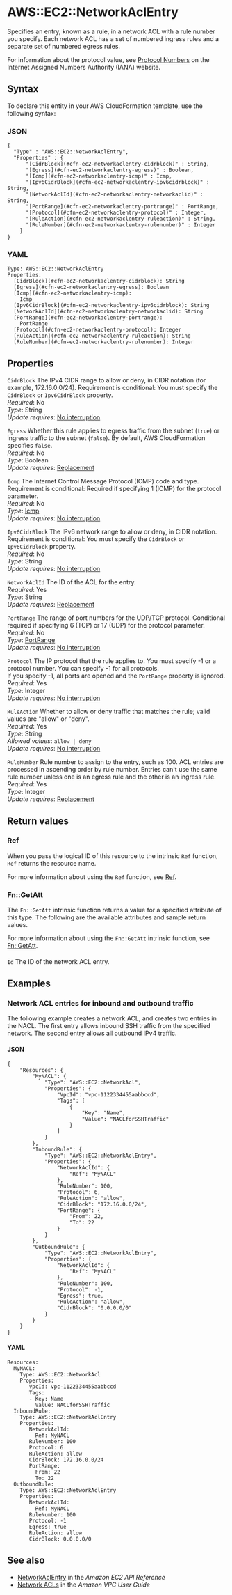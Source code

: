 # AWS::EC2::NetworkAclEntry<a name="aws-resource-ec2-networkaclentry"></a>

Specifies an entry, known as a rule, in a network ACL with a rule number you specify\. Each network ACL has a set of numbered ingress rules and a separate set of numbered egress rules\.

 For information about the protocol value, see [Protocol Numbers](https://www.iana.org/assignments/protocol-numbers/protocol-numbers.xhtml) on the Internet Assigned Numbers Authority \(IANA\) website\.

## Syntax<a name="aws-resource-ec2-networkaclentry-syntax"></a>

To declare this entity in your AWS CloudFormation template, use the following syntax:

### JSON<a name="aws-resource-ec2-networkaclentry-syntax.json"></a>

```
{
  "Type" : "AWS::EC2::NetworkAclEntry",
  "Properties" : {
      "[CidrBlock](#cfn-ec2-networkaclentry-cidrblock)" : String,
      "[Egress](#cfn-ec2-networkaclentry-egress)" : Boolean,
      "[Icmp](#cfn-ec2-networkaclentry-icmp)" : Icmp,
      "[Ipv6CidrBlock](#cfn-ec2-networkaclentry-ipv6cidrblock)" : String,
      "[NetworkAclId](#cfn-ec2-networkaclentry-networkaclid)" : String,
      "[PortRange](#cfn-ec2-networkaclentry-portrange)" : PortRange,
      "[Protocol](#cfn-ec2-networkaclentry-protocol)" : Integer,
      "[RuleAction](#cfn-ec2-networkaclentry-ruleaction)" : String,
      "[RuleNumber](#cfn-ec2-networkaclentry-rulenumber)" : Integer
    }
}
```

### YAML<a name="aws-resource-ec2-networkaclentry-syntax.yaml"></a>

```
Type: AWS::EC2::NetworkAclEntry
Properties: 
  [CidrBlock](#cfn-ec2-networkaclentry-cidrblock): String
  [Egress](#cfn-ec2-networkaclentry-egress): Boolean
  [Icmp](#cfn-ec2-networkaclentry-icmp): 
    Icmp
  [Ipv6CidrBlock](#cfn-ec2-networkaclentry-ipv6cidrblock): String
  [NetworkAclId](#cfn-ec2-networkaclentry-networkaclid): String
  [PortRange](#cfn-ec2-networkaclentry-portrange): 
    PortRange
  [Protocol](#cfn-ec2-networkaclentry-protocol): Integer
  [RuleAction](#cfn-ec2-networkaclentry-ruleaction): String
  [RuleNumber](#cfn-ec2-networkaclentry-rulenumber): Integer
```

## Properties<a name="aws-resource-ec2-networkaclentry-properties"></a>

`CidrBlock`  <a name="cfn-ec2-networkaclentry-cidrblock"></a>
The IPv4 CIDR range to allow or deny, in CIDR notation \(for example, 172\.16\.0\.0/24\)\. Requirement is conditional: You must specify the `CidrBlock` or `Ipv6CidrBlock` property\.  
*Required*: No  
*Type*: String  
*Update requires*: [No interruption](https://docs.aws.amazon.com/AWSCloudFormation/latest/UserGuide/using-cfn-updating-stacks-update-behaviors.html#update-no-interrupt)

`Egress`  <a name="cfn-ec2-networkaclentry-egress"></a>
Whether this rule applies to egress traffic from the subnet \(`true`\) or ingress traffic to the subnet \(`false`\)\. By default, AWS CloudFormation specifies `false`\.  
*Required*: No  
*Type*: Boolean  
*Update requires*: [Replacement](https://docs.aws.amazon.com/AWSCloudFormation/latest/UserGuide/using-cfn-updating-stacks-update-behaviors.html#update-replacement)

`Icmp`  <a name="cfn-ec2-networkaclentry-icmp"></a>
The Internet Control Message Protocol \(ICMP\) code and type\. Requirement is conditional: Required if specifying 1 \(ICMP\) for the protocol parameter\.   
*Required*: No  
*Type*: [Icmp](aws-properties-ec2-networkaclentry-icmp.md)  
*Update requires*: [No interruption](https://docs.aws.amazon.com/AWSCloudFormation/latest/UserGuide/using-cfn-updating-stacks-update-behaviors.html#update-no-interrupt)

`Ipv6CidrBlock`  <a name="cfn-ec2-networkaclentry-ipv6cidrblock"></a>
The IPv6 network range to allow or deny, in CIDR notation\. Requirement is conditional: You must specify the `CidrBlock` or `Ipv6CidrBlock` property\.  
*Required*: No  
*Type*: String  
*Update requires*: [No interruption](https://docs.aws.amazon.com/AWSCloudFormation/latest/UserGuide/using-cfn-updating-stacks-update-behaviors.html#update-no-interrupt)

`NetworkAclId`  <a name="cfn-ec2-networkaclentry-networkaclid"></a>
The ID of the ACL for the entry\.  
*Required*: Yes  
*Type*: String  
*Update requires*: [Replacement](https://docs.aws.amazon.com/AWSCloudFormation/latest/UserGuide/using-cfn-updating-stacks-update-behaviors.html#update-replacement)

`PortRange`  <a name="cfn-ec2-networkaclentry-portrange"></a>
The range of port numbers for the UDP/TCP protocol\. Conditional required if specifying 6 \(TCP\) or 17 \(UDP\) for the protocol parameter\.  
*Required*: No  
*Type*: [PortRange](aws-properties-ec2-networkaclentry-portrange.md)  
*Update requires*: [No interruption](https://docs.aws.amazon.com/AWSCloudFormation/latest/UserGuide/using-cfn-updating-stacks-update-behaviors.html#update-no-interrupt)

`Protocol`  <a name="cfn-ec2-networkaclentry-protocol"></a>
The IP protocol that the rule applies to\. You must specify \-1 or a protocol number\. You can specify \-1 for all protocols\.  
If you specify \-1, all ports are opened and the `PortRange` property is ignored\.
*Required*: Yes  
*Type*: Integer  
*Update requires*: [No interruption](https://docs.aws.amazon.com/AWSCloudFormation/latest/UserGuide/using-cfn-updating-stacks-update-behaviors.html#update-no-interrupt)

`RuleAction`  <a name="cfn-ec2-networkaclentry-ruleaction"></a>
Whether to allow or deny traffic that matches the rule; valid values are "allow" or "deny"\.  
*Required*: Yes  
*Type*: String  
*Allowed values*: `allow | deny`  
*Update requires*: [No interruption](https://docs.aws.amazon.com/AWSCloudFormation/latest/UserGuide/using-cfn-updating-stacks-update-behaviors.html#update-no-interrupt)

`RuleNumber`  <a name="cfn-ec2-networkaclentry-rulenumber"></a>
Rule number to assign to the entry, such as 100\. ACL entries are processed in ascending order by rule number\. Entries can't use the same rule number unless one is an egress rule and the other is an ingress rule\.   
*Required*: Yes  
*Type*: Integer  
*Update requires*: [Replacement](https://docs.aws.amazon.com/AWSCloudFormation/latest/UserGuide/using-cfn-updating-stacks-update-behaviors.html#update-replacement)

## Return values<a name="aws-resource-ec2-networkaclentry-return-values"></a>

### Ref<a name="aws-resource-ec2-networkaclentry-return-values-ref"></a>

When you pass the logical ID of this resource to the intrinsic `Ref` function, `Ref` returns the resource name\.

For more information about using the `Ref` function, see [Ref](https://docs.aws.amazon.com/AWSCloudFormation/latest/UserGuide/intrinsic-function-reference-ref.html)\.

### Fn::GetAtt<a name="aws-resource-ec2-networkaclentry-return-values-fn--getatt"></a>

The `Fn::GetAtt` intrinsic function returns a value for a specified attribute of this type\. The following are the available attributes and sample return values\.

For more information about using the `Fn::GetAtt` intrinsic function, see [Fn::GetAtt](https://docs.aws.amazon.com/AWSCloudFormation/latest/UserGuide/intrinsic-function-reference-getatt.html)\.

#### <a name="aws-resource-ec2-networkaclentry-return-values-fn--getatt-fn--getatt"></a>

`Id`  <a name="Id-fn::getatt"></a>
The ID of the network ACL entry\.

## Examples<a name="aws-resource-ec2-networkaclentry--examples"></a>



### Network ACL entries for inbound and outbound traffic<a name="aws-resource-ec2-networkaclentry--examples--Network_ACL_entries_for_inbound_and_outbound_traffic"></a>

The following example creates a network ACL, and creates two entries in the NACL\. The first entry allows inbound SSH traffic from the specified network\. The second entry allows all outbound IPv4 traffic\.

#### JSON<a name="aws-resource-ec2-networkaclentry--examples--Network_ACL_entries_for_inbound_and_outbound_traffic--json"></a>

```
{
    "Resources": {
        "MyNACL": {
            "Type": "AWS::EC2::NetworkAcl",
            "Properties": {
                "VpcId": "vpc-1122334455aabbccd",
                "Tags": [
                    {
                        "Key": "Name",
                        "Value": "NACLforSSHTraffic"
                    }
                ]
            }
        },
        "InboundRule": {
            "Type": "AWS::EC2::NetworkAclEntry",
            "Properties": {
                "NetworkAclId": {
                    "Ref": "MyNACL"
                },
                "RuleNumber": 100,
                "Protocol": 6,
                "RuleAction": "allow",
                "CidrBlock": "172.16.0.0/24",
                "PortRange": {
                    "From": 22,
                    "To": 22
                }
            }
        },
        "OutboundRule": {
            "Type": "AWS::EC2::NetworkAclEntry",
            "Properties": {
                "NetworkAclId": {
                    "Ref": "MyNACL"
                },
                "RuleNumber": 100,
                "Protocol": -1,
                "Egress": true,
                "RuleAction": "allow",
                "CidrBlock": "0.0.0.0/0"
            }
        }
    }
}
```

#### YAML<a name="aws-resource-ec2-networkaclentry--examples--Network_ACL_entries_for_inbound_and_outbound_traffic--yaml"></a>

```
Resources:
  MyNACL:
    Type: AWS::EC2::NetworkAcl
    Properties:
       VpcId: vpc-1122334455aabbccd
       Tags:
       - Key: Name
         Value: NACLforSSHTraffic
  InboundRule:
    Type: AWS::EC2::NetworkAclEntry
    Properties:
       NetworkAclId:
         Ref: MyNACL
       RuleNumber: 100
       Protocol: 6
       RuleAction: allow
       CidrBlock: 172.16.0.0/24
       PortRange:
         From: 22
         To: 22
  OutboundRule:
    Type: AWS::EC2::NetworkAclEntry
    Properties:
       NetworkAclId:
         Ref: MyNACL
       RuleNumber: 100
       Protocol: -1
       Egress: true
       RuleAction: allow
       CidrBlock: 0.0.0.0/0
```

## See also<a name="aws-resource-ec2-networkaclentry--seealso"></a>
+ [NetworkAclEntry](https://docs.aws.amazon.com/AWSEC2/latest/APIReference/ApiReference-query-CreateNetworkAclEntry.html) in the *Amazon EC2 API Reference*
+ [Network ACLs](https://docs.aws.amazon.com/AmazonVPC/latest/UserGuide/VPC_ACLs.html) in the *Amazon VPC User Guide*

